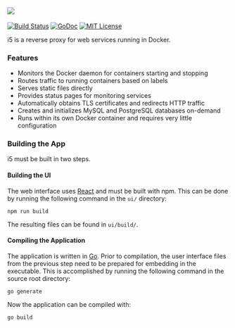 ## ![](https://i.stack.imgur.com/08e0R.png)

[![Build Status](https://ci.quickmediasolutions.com/buildStatus/icon?job=i5)](https://ci.quickmediasolutions.com/job/i5/)
[![GoDoc](https://godoc.org/github.com/nathan-osman/i5?status.svg)](https://godoc.org/github.com/nathan-osman/i5)
[![MIT License](http://img.shields.io/badge/license-MIT-9370d8.svg?style=flat)](http://opensource.org/licenses/MIT)

i5 is a reverse proxy for web services running in Docker.

### Features

- Monitors the Docker daemon for containers starting and stopping
- Routes traffic to running containers based on labels
- Serves static files directly
- Provides status pages for monitoring services
- Automatically obtains TLS certificates and redirects HTTP traffic
- Creates and initializes MySQL and PostgreSQL databases on-demand
- Runs within its own Docker container and requires very little configuration

### Building the App

i5 must be built in two steps.

#### Building the UI

The web interface uses [React](https://reactjs.org/) and must be built with npm. This can be done by running the following command in the `ui/` directory:

```shell
npm run build
```

The resulting files can be found in `ui/build/`.

#### Compiling the Application

The application is written in [Go](https://golang.org/). Prior to compilation, the user interface files from the previous step need to be prepared for embedding in the executable. This is accomplished by running the following command in the source root directory:

```shell
go generate
```

Now the application can be compiled with:

```shell
go build
```
